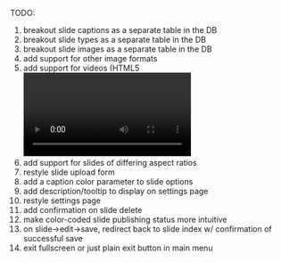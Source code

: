 TODO:
1. breakout slide captions as a separate table in the DB
2. breakout slide types as a separate table in the DB
3. breakout slide images as a separate table in the DB
4. add support for other image formats
5. add support for videos (HTML5 <video> tag)
6. add support for slides of differing aspect ratios
7. restyle slide upload form
8. add a caption color parameter to slide options
9. add description/tooltip to display on settings page
10. restyle settings page
11. add confirmation on slide delete
12. make color-coded slide publishing status more intuitive
13. on slide->edit->save, redirect back to slide index w/ confirmation of successful save
14. exit fullscreen or just plain exit button in main menu